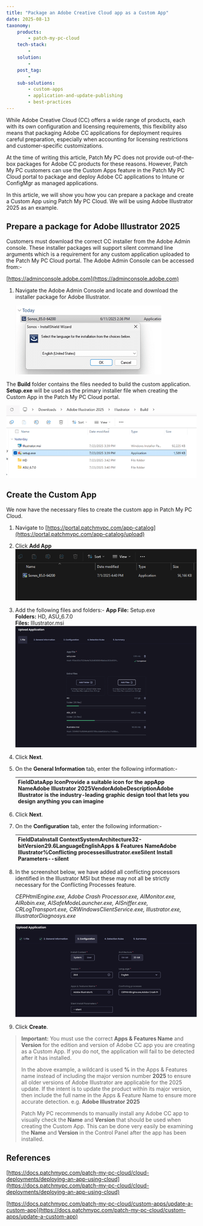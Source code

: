 ```yaml
---
title: "Package an Adobe Creative Cloud app as a Custom App"
date: 2025-08-13
taxonomy:
    products:
        - patch-my-pc-cloud
    tech-stack:
        - 
    solution:
        - 
    post_tag:
        - 
    sub-solutions:
        - custom-apps
        - application-and-update-publishing
        - best-practices
---
```


While Adobe Creative Cloud (CC) offers a wide range of products, each with its own configuration and licensing requirements, this flexibility also means that packaging Adobe CC applications for deployment requires careful preparation, especially when accounting for licensing restrictions and customer-specific customizations.

At the time of writing this article, Patch My PC does not provide out-of-the-box packages for Adobe CC products for these reasons. However, Patch My PC customers can use the Custom Apps feature in the Patch My PC Cloud portal to package and deploy Adobe CC applications to Intune or ConfigMgr as managed applications.

In this article, we will show you how you can prepare a package and create a Custom App using Patch My PC Cloud. We will be using Adobe Illustrator 2025 as an example.

## Prepare a package for Adobe Illustrator 2025

Customers must download the correct CC installer from the Adobe Admin console. These installer packages will support silent command line arguments which is a requirement for any custom application uploaded to the Patch My PC Cloud portal. The Adobe Admin Console can be accessed from:-

[https://adminconsole.adobe.com](https://adminconsole.adobe.com)

1. Navigate the Adobe Admin Console and locate and download the installer package for Adobe Illustrator.  
      
    ![](../../_images/image-13.png)

The **Build** folder contains the files needed to build the custom application. **Setup.exe** will be used as the primary installer file when creating the Custom App in the Patch My PC Cloud portal.  

![](../../_images/image-18.png)

## Create the Custom App

We now have the necessary files to create the custom app in Patch My PC Cloud.

1. Navigate to [https://portal.patchmypc.com/app-catalog](https://portal.patchmypc.com/app-catalog/upload)

3. Click **Add App**  
    ![](../../_images/image-14.png)

5. Add the following files and folders:- 
    **App File:** Setup.exe  
    **Folders:** HD, ASU\_6.7.0  
    **Files:** Illustrator.msi  
    ![](../../_images/image-15.png)

7. Click **Next**.

9. On the **General Information** tab, enter the following information:-
    
    | **FieldData**App IconProvide a suitable icon for the appApp NameAdobe Illustrator 2025VendorAdobeDescriptionAdobe Illustrator is the industry-leading graphic design tool that lets you design anything you can imagine |
    | --- |
    

11. Click **Next**.

13. On the **Configuration** tab, enter the following information:-
     
     | **FieldData**Install ContextSystemArchitecture32-bitVersion29.6LanguageEnglishApps & Features NameAdobe Illustrator%Conflicting processesillustrator.exeSilent Install Parameters--silent |
     | --- |
     

15. In the screenshot below, we have added all conflicting processors identified in the Illustrator MSI but these may not all be strictly necessary for the Conflicting Processes feature.  
       
     _CEPHtmlEngine.exe, Adobe Crash Processor.exe, AIMonitor.exe, AIRobin.exe, AISafeModeLauncher.exe, AISniffer.exe, CRLogTransport.exe, CRWindowsClientService.exe, Illustrator.exe, IllustratorDiagnosys.exe_   
       
     ![](../../_images/image-17.png)

17. Click **Create**.

> **Important:** You must use the correct **Apps & Features Name** and **Version** for the edition and version of Adobe CC app you are creating as a Custom App. If you do not, the application will fail to be detected after it has installed.
> 
> In the above example, a wildcard is used **%** in the Apps & Features name instead of including the major version number **2025** to ensure all older versions of Adobe Illustrator are applicable for the 2025 update. If the intent is to update the product within its major version, then include the full name in the Apps & Feature Name to ensure more accurate detection. e.g. **Adobe Illustrator 2025**
> 
> Patch My PC recommends to manually install any Adobe CC app to visually check the **Name** and **Version** that should be used when creating the Custom App. This can be done very easily be examining the **Name** and **Version** in the Control Panel after the app has been installed.

## References

[https://docs.patchmypc.com/patch-my-pc-cloud/cloud-deployments/deploying-an-app-using-cloud](https://docs.patchmypc.com/patch-my-pc-cloud/cloud-deployments/deploying-an-app-using-cloud)

[https://docs.patchmypc.com/patch-my-pc-cloud/custom-apps/update-a-custom-app](https://docs.patchmypc.com/patch-my-pc-cloud/custom-apps/update-a-custom-app)
